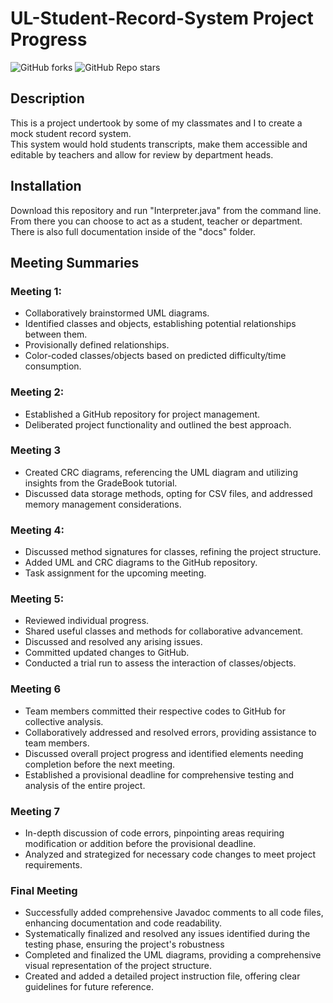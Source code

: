 # UL-Student-Record-System Project Progress

<img alt="GitHub forks" src="https://img.shields.io/github/forks/Chris-B33/UL-student-record-system"> <img alt="GitHub Repo stars" src="https://img.shields.io/github/stars/Chris-B33/UL-student-record-system">

## Description

This is a project undertook by some of my classmates and I to create a mock student record system.<br>
This system would hold students transcripts, make them accessible and editable by teachers and allow for review by department heads.

## Installation

Download this repository and run "Interpreter.java" from the command line.<br>
From there you can choose to act as a student, teacher or department.<br>
There is also full documentation inside of the "docs" folder.

## Meeting Summaries

### Meeting 1:
* Collaboratively brainstormed UML diagrams.
* Identified classes and objects, establishing potential relationships between them.
* Provisionally defined relationships.
* Color-coded classes/objects based on predicted difficulty/time consumption.

### Meeting 2:
* Established a GitHub repository for project management.
* Deliberated project functionality and outlined the best approach.

### Meeting 3
* Created CRC diagrams, referencing the UML diagram and utilizing insights from the GradeBook tutorial.
* Discussed data storage methods, opting for CSV files, and addressed memory management considerations.

### Meeting 4:
* Discussed method signatures for classes, refining the project structure.
* Added UML and CRC diagrams to the GitHub repository.
* Task assignment for the upcoming meeting.

### Meeting 5:
* Reviewed individual progress.
* Shared useful classes and methods for collaborative advancement.
* Discussed and resolved any arising issues.
* Committed updated changes to GitHub.
* Conducted a trial run to assess the interaction of classes/objects.

### Meeting 6
* Team members committed their respective codes to GitHub for collective analysis.
* Collaboratively addressed and resolved errors, providing assistance to team members.
* Discussed overall project progress and identified elements needing completion before the next meeting.
* Established a provisional deadline for comprehensive testing and analysis of the entire project.

### Meeting 7
* In-depth discussion of code errors, pinpointing areas requiring modification or addition before the provisional deadline.
* Analyzed and strategized for necessary code changes to meet project requirements.

### Final Meeting
* Successfully added comprehensive Javadoc comments to all code files, enhancing documentation and code readability.
* Systematically finalized and resolved any issues identified during the testing phase, ensuring the project's robustness
* Completed and finalized the UML diagrams, providing a comprehensive visual representation of the project structure.
* Created and added a detailed project instruction file, offering clear guidelines for future reference.

